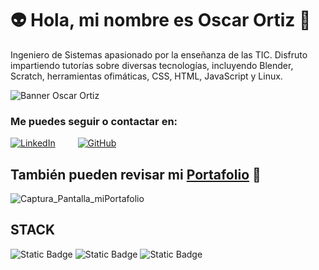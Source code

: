 # 👽 Hola, mi nombre es Oscar Ortiz 👋
Ingeniero de Sistemas apasionado por la enseñanza de las TIC. Disfruto impartiendo tutorías sobre diversas tecnologías, incluyendo Blender, Scratch, herramientas ofimáticas, CSS, HTML, JavaScript y Linux.

![Banner Oscar Ortiz](https://github.com/user-attachments/assets/601c6adc-d4b6-4788-b0bf-07f45468f10d)

### Me puedes seguir o contactar en:

<a href="https://www.linkedin.com/in/oscar-alexander-ortiz-beltran" target="_blank"><img alt="LinkedIn" src="https://img.shields.io/badge/linkedin-%230077B5.svg?&style=for-the-badge&logo=linkedin&logoColor=white" /></a>  &emsp;&emsp; <a href="https://github.com/oskrobot" target="_blank"><img alt="GitHub" src="https://img.shields.io/badge/GitHub-black?style=for-the-badge&logo=GitHub" /></a>  

## También pueden revisar mi [**Portafolio**](https://oskrobot.github.io/miPortafolio/) 📄
![Captura_Pantalla_miPortafolio](https://github.com/oskrobot/oskrobot/assets/115122435/05f73bcd-104c-467c-9811-f81fda22f23e)


## STACK

![Static Badge](https://img.shields.io/badge/HTML-%23ff5722?style=for-the-badge&logo=HTML5&labelColor=black&color=%23ff5722) ![Static Badge](https://img.shields.io/badge/CSS-blue?style=for-the-badge&logo=CSS3&labelColor=black&color=blue) ![Static Badge](https://img.shields.io/badge/JavaScript-blue?style=for-the-badge&logo=JavaScript&labelColor=black&color=%23ffc107)



